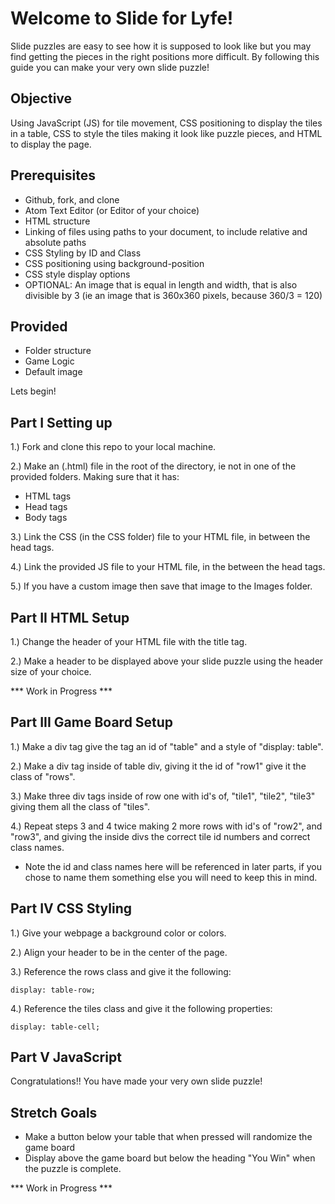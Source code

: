 # Welcome to Slide for Lyfe!

Slide puzzles are easy to see how it is supposed to look like but you may find getting the pieces in the right positions more difficult. By following this guide you can make your very own slide puzzle!

## Objective

Using JavaScript (JS) for tile movement, CSS positioning to display the tiles in a table, CSS to style the tiles making it look like puzzle pieces, and HTML to display the page.

## Prerequisites

* Github, fork, and clone
* Atom Text Editor (or Editor of your choice)
* HTML structure
* Linking of files using paths to your document, to include relative and absolute paths
* CSS Styling by ID and Class
* CSS positioning using background-position
* CSS style display options
* OPTIONAL: An image that is equal in length and width, that is also divisible by 3 (ie  an image that is 360x360 pixels, because 360/3 = 120)

## Provided

* Folder structure
* Game Logic
* Default image

Lets begin!

## Part I Setting up

1.) Fork and clone this repo to your local machine.

2.) Make an (.html) file in the root of the directory, ie not in one of the provided folders. Making sure that it has:

  * HTML tags
  * Head tags
  * Body tags

3.) Link the CSS (in the CSS folder) file to your HTML file, in between the head tags.

4.) Link the provided JS file to your HTML file, in the between the head tags.

5.) If you have a custom image then save that image to the Images folder.

## Part II HTML Setup

1.) Change the header of your HTML file with the title tag.

2.) Make a header to be displayed above your slide puzzle using the header size of your choice.

*** Work in Progress ***

## Part III Game Board Setup

1.) Make a div tag give the tag an id of "table" and a style of "display: table".

2.) Make a div tag inside of table div, giving it the id of "row1" give it the class of "rows".

3.) Make three div tags inside of row one with id's of, "tile1", "tile2", "tile3" giving them all the class of "tiles".

4.) Repeat steps 3 and 4 twice making 2 more rows with id's of "row2", and "row3", and giving the inside divs the correct tile id numbers and correct class names.

  * Note the id and class names here will be referenced in later parts, if you chose to name them something else you will need to keep this in mind.

## Part IV CSS Styling

1.) Give your webpage a background color or colors.

2.) Align your header to be in the center of the page.

3.) Reference the rows class and give it the following:

  ```
  display: table-row;
  ```

4.) Reference the tiles class and give it the following properties:

  ```
  display: table-cell;

  ```

## Part V JavaScript



Congratulations!! You have made your very own slide puzzle!


## Stretch Goals

* Make a button below your table that when pressed will randomize the game board
* Display above the game board but below the heading "You Win" when the puzzle is complete.

*** Work in Progress ***
